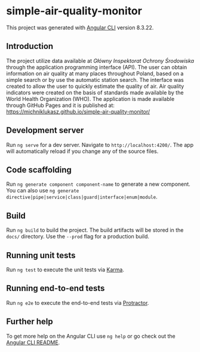 # simple-air-quality-monitor

This project was generated with [Angular CLI](https://github.com/angular/angular-cli) version 8.3.22.

## Introduction

The project utilize data available at *Główny Inspektorat Ochrony Środowiska* through the application programming interface (API). The user can obtain information on air quality at many places throughout Poland, based on a simple search or by use the automatic station search. The interface was created to allow the user to quickly estimate the quality of air. Air quality indicators were created on the basis of standards made available by the World Health Organization (WHO).
The application is made available through GitHub Pages and it is published at: 
https://michniklukasz.github.io/simple-air-quality-monitor/

## Development server

Run `ng serve` for a dev server. Navigate to `http://localhost:4200/`. The app will automatically reload if you change any of the source files.

## Code scaffolding

Run `ng generate component component-name` to generate a new component. You can also use `ng generate directive|pipe|service|class|guard|interface|enum|module`.

## Build

Run `ng build` to build the project. The build artifacts will be stored in the `docs/` directory. Use the `--prod` flag for a production build.

## Running unit tests

Run `ng test` to execute the unit tests via [Karma](https://karma-runner.github.io).

## Running end-to-end tests

Run `ng e2e` to execute the end-to-end tests via [Protractor](http://www.protractortest.org/).

## Further help

To get more help on the Angular CLI use `ng help` or go check out the [Angular CLI README](https://github.com/angular/angular-cli/blob/master/README.md).
